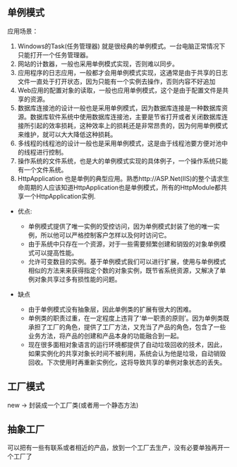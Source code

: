 

## 单例模式
应用场景：
1. Windows的Task(任务管理器) 就是很经典的单例模式。一台电脑正常情况下只能打开一个任务管理器。
2. 网站的计数器，一般也采用单例模式实现，否则难以同步。
3. 应用程序的日志应用，一般都才会用单例模式实现，这通常是由于共享的日志文件一直处于打开状态，因为只能有一个实例去操作，否则内容不好追加
4. Web应用的配置对象的读取，一般也应用单例模式，这个是由于配置文件是共享的资源。
5. 数据库连接池的设计一般也是采用单例模式，因为数据库连接是一种数据库资源。数据库软件系统中使用数据库连接池，主要是节省打开或者关闭数据库连接所引起的效率损耗，这种效率上的损耗还是非常昂贵的，因为何用单例模式来维护，就可以大大降低这种损耗。
6. 多线程的线程池的设计一般也是采用单例模式，这是由于线程池要方便对池中的线程进行控制。
7. 操作系统的文件系统，也是大的单例模式实现的具体例子，一个操作系统只能有一个文件系统。
8. HttpApplication 也是单例的典型应用。熟悉http://ASP.Net(IIS)的整个请求生命周期的人应该知道HttpApplication也是单例模式，所有的HttpModule都共享一个HttpApplication实例.

+ 优点:
    + 单例模式提供了唯一实例的受控访问，因为单例模式封装了他的唯一实例，所以他可以严格控制客户怎样以及何时访问它。
    + 由于系统中只存在一个资源，对于一些需要频繁创建和销毁的对象单例模式可以提高性能。
    + 允许可变数目的实例。基于单例模式我们可以进行扩展，使用与单例模式相似的方法来来获得指定个数的对象实例，既节省系统资源，又解决了单例对象共享过多有损性能的问题。

+ 缺点
    + 由于单例模式没有抽象层，因此单例类的扩展有很大的困难。
    + 单例类的职责过重，在一定程度上违背了‘单一职责的原则’。因为单例类既承担了工厂的角色，提供了工厂方法，又充当了产品的角色，包含了一些业务方法，将产品的创建和产品本身的功能融合到一起。
    + 现在很多面相对象语言的运行环境都提供了自动垃圾回收的技术，因此，如果实例化的共享对象长时间不被利用，系统会认为他是垃圾，自动销毁回收。下次使用时再重新实例化，这将导致共享的单例对象状态的丢失。


## 工厂模式
new -> 封装成一个工厂类(或者用一个静态方法)

## 抽象工厂
可以把有一些有联系或者相近的产品，放到一个工厂去生产，没有必要单独再开一个工厂了


